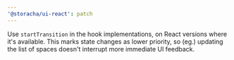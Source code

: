 ```yaml
---
'@storacha/ui-react': patch
---
```


Use `startTransition` in the hook implementations, on React versions where it's available. This marks state changes as lower priority, so (eg.) updating the list of spaces doesn't interrupt more immediate UI feedback.
